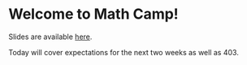 # Welcome to Math Camp!

Slides are available [here](slides/day-0.pdf). 

Today will cover expectations for the next two weeks as well as 403. 

